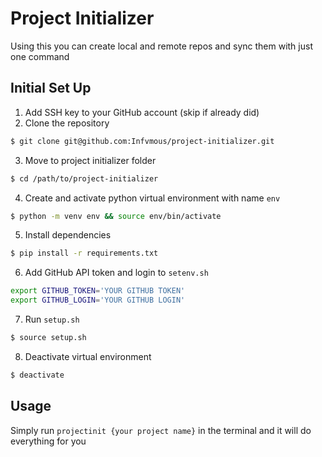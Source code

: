 # Project Initializer

Using this you can create local and remote repos and sync them with just one command

## Initial Set Up
1. Add SSH key to your GitHub account (skip if already did)
2. Clone the repository
```bash
$ git clone git@github.com:Infvmous/project-initializer.git
```
3. Move to project initializer folder
```bash
$ cd /path/to/project-initializer
```
4. Create and activate python virtual environment with name `env`
```bash
$ python -m venv env && source env/bin/activate
```
5. Install dependencies
```bash
$ pip install -r requirements.txt
```
6. Add GitHub API token and login to `setenv.sh`
```bash
export GITHUB_TOKEN='YOUR GITHUB TOKEN'
export GITHUB_LOGIN='YOUR GITHUB LOGIN'
```
7. Run `setup.sh`
```bash
$ source setup.sh
```
8. Deactivate virtual environment
```bash
$ deactivate
```

## Usage
Simply run `projectinit {your project name}` in the terminal and it will do everything for you
